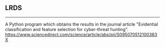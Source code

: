 ## LRDS

---

A Python program which obtains the results in the journal article "Evidential classification and feature selection for cyber-threat hunting". https://www.sciencedirect.com/science/article/abs/pii/S095070512100383X
